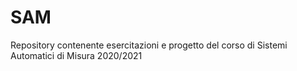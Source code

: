 # SAM
Repository contenente esercitazioni e progetto del corso di Sistemi Automatici di Misura 2020/2021
